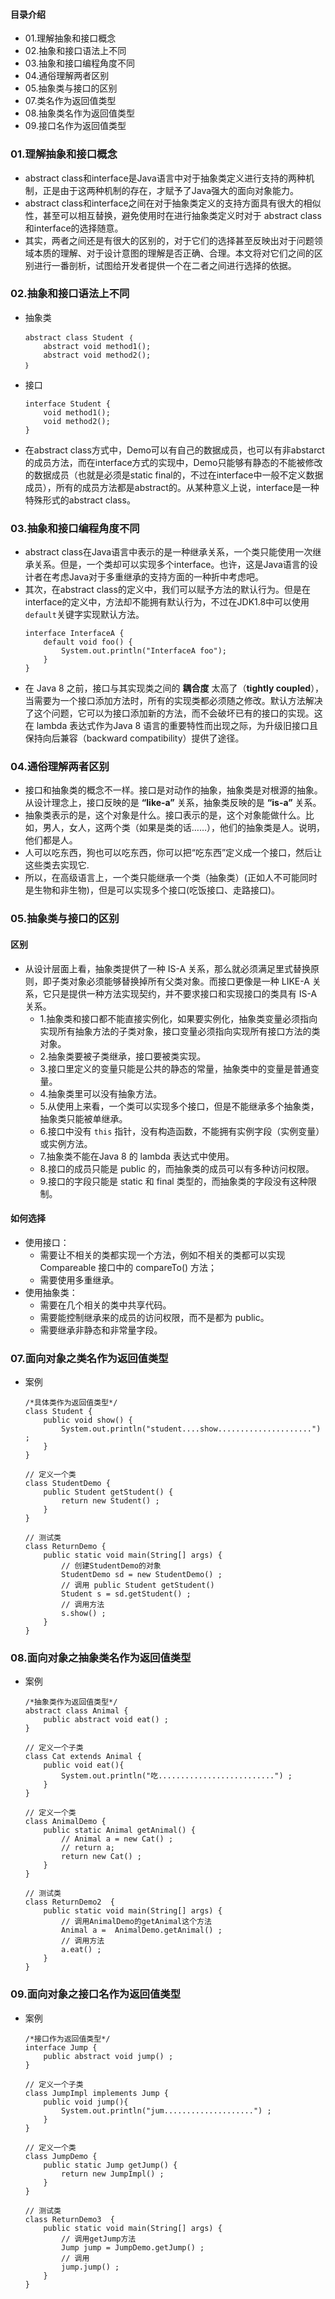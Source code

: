 #### 目录介绍
- 01.理解抽象和接口概念
- 02.抽象和接口语法上不同
- 03.抽象和接口编程角度不同
- 04.通俗理解两者区别
- 05.抽象类与接口的区别
- 07.类名作为返回值类型
- 08.抽象类名作为返回值类型
- 09.接口名作为返回值类型



### 01.理解抽象和接口概念
- abstract class和interface是Java语言中对于抽象类定义进行支持的两种机制，正是由于这两种机制的存在，才赋予了Java强大的面向对象能力。 
- abstract class和interface之间在对于抽象类定义的支持方面具有很大的相似性，甚至可以相互替换，避免使用时在进行抽象类定义时对于 abstract class和interface的选择随意。
- 其实，两者之间还是有很大的区别的，对于它们的选择甚至反映出对于问题领域本质的理解、对于设计意图的理解是否正确、合理。本文将对它们之间的区别进行一番剖析，试图给开发者提供一个在二者之间进行选择的依据。



### 02.抽象和接口语法上不同
- 抽象类
   ```
   abstract class Student ｛    
       abstract void method1();    
       abstract void method2();    
   ｝    
   ```
- 接口
   ```
   interface Student {    
       void method1();    
       void method2();    
   }    
   ```
- 在abstract class方式中，Demo可以有自己的数据成员，也可以有非abstarct的成员方法，而在interface方式的实现中，Demo只能够有静态的不能被修改的数据成员（也就是必须是static final的，不过在interface中一般不定义数据成员），所有的成员方法都是abstract的。从某种意义上说，interface是一种特殊形式的abstract class。




### 03.抽象和接口编程角度不同
- abstract class在Java语言中表示的是一种继承关系，一个类只能使用一次继承关系。但是，一个类却可以实现多个interface。也许，这是Java语言的设计者在考虑Java对于多重继承的支持方面的一种折中考虑吧。
- 其次，在abstract class的定义中，我们可以赋予方法的默认行为。但是在interface的定义中，方法却不能拥有默认行为，不过在JDK1.8中可以使用`default`关键字实现默认方法。
    ```
    interface InterfaceA {
        default void foo() {
            System.out.println("InterfaceA foo");
        }
    }
    ```
- 在 Java 8 之前，接口与其实现类之间的 **耦合度** 太高了（**tightly coupled**），当需要为一个接口添加方法时，所有的实现类都必须随之修改。默认方法解决了这个问题，它可以为接口添加新的方法，而不会破坏已有的接口的实现。这在 lambda 表达式作为Java 8 语言的重要特性而出现之际，为升级旧接口且保持向后兼容（backward compatibility）提供了途径。




### 04.通俗理解两者区别
- 接口和抽象类的概念不一样。接口是对动作的抽象，抽象类是对根源的抽象。从设计理念上，接口反映的是 **“like-a”** 关系，抽象类反映的是 **“is-a”** 关系。
- 抽象类表示的是，这个对象是什么。接口表示的是，这个对象能做什么。比如，男人，女人，这两个类（如果是类的话……），他们的抽象类是人。说明，他们都是人。
- 人可以吃东西，狗也可以吃东西，你可以把“吃东西”定义成一个接口，然后让这些类去实现它.
- 所以，在高级语言上，一个类只能继承一个类（抽象类）(正如人不可能同时是生物和非生物)，但是可以实现多个接口(吃饭接口、走路接口)。





### 05.抽象类与接口的区别
#### 区别
- 从设计层面上看，抽象类提供了一种 IS-A 关系，那么就必须满足里式替换原则，即子类对象必须能够替换掉所有父类对象。而接口更像是一种 LIKE-A 关系，它只是提供一种方法实现契约，并不要求接口和实现接口的类具有 IS-A 关系。
    - 1.抽象类和接口都不能直接实例化，如果要实例化，抽象类变量必须指向实现所有抽象方法的子类对象，接口变量必须指向实现所有接口方法的类对象。
    - 2.抽象类要被子类继承，接口要被类实现。
    - 3.接口里定义的变量只能是公共的静态的常量，抽象类中的变量是普通变量。
    - 4.抽象类里可以没有抽象方法。
    - 5.从使用上来看，一个类可以实现多个接口，但是不能继承多个抽象类，抽象类只能被单继承。
    - 6.接口中没有 `this` 指针，没有构造函数，不能拥有实例字段（实例变量）或实例方法。
    - 7.抽象类不能在Java 8 的 lambda 表达式中使用。
    - 8.接口的成员只能是 public 的，而抽象类的成员可以有多种访问权限。
    - 9.接口的字段只能是 static 和 final 类型的，而抽象类的字段没有这种限制。



#### 如何选择
- 使用接口：
    - 需要让不相关的类都实现一个方法，例如不相关的类都可以实现 Compareable 接口中的 compareTo() 方法；
    - 需要使用多重继承。
- 使用抽象类：
    - 需要在几个相关的类中共享代码。
    - 需要能控制继承来的成员的访问权限，而不是都为 public。
    - 需要继承非静态和非常量字段。



### 07.面向对象之类名作为返回值类型
- 案例
    ```
    /*具体类作为返回值类型*/
    class Student {
        public void show() {
            System.out.println("student....show.....................") ;
        }
    }
    
    // 定义一个类
    class StudentDemo {
        public Student getStudent() {
            return new Student() ;
        }
    }
    
    // 测试类
    class ReturnDemo {
        public static void main(String[] args) {
            // 创建StudentDemo的对象
            StudentDemo sd = new StudentDemo() ;
            // 调用 public Student getStudent()
            Student s = sd.getStudent() ;
            // 调用方法
            s.show() ;
        }
    }
    ```


### 08.面向对象之抽象类名作为返回值类型
- 案例
    ```
    /*抽象类作为返回值类型*/
    abstract class Animal {
        public abstract void eat() ;
    }
    
    // 定义一个子类
    class Cat extends Animal {
        public void eat(){
            System.out.println("吃..........................") ;
        }
    }
    
    // 定义一个类
    class AnimalDemo {
        public static Animal getAnimal() {   
            // Animal a = new Cat() ;
            // return a;
            return new Cat() ;
        }   
    }
    
    // 测试类
    class ReturnDemo2  {
        public static void main(String[] args) {
            // 调用AnimalDemo的getAnimal这个方法
            Animal a =  AnimalDemo.getAnimal() ;
            // 调用方法
            a.eat() ;
        }
    }
    ```


### 09.面向对象之接口名作为返回值类型
- 案例
    ```
    /*接口作为返回值类型*/
    interface Jump {
        public abstract void jump() ;
    }
    
    // 定义一个子类
    class JumpImpl implements Jump {
        public void jump(){
            System.out.println("jum....................") ;
        }
    }
    
    // 定义一个类
    class JumpDemo {
        public static Jump getJump() {
            return new JumpImpl() ;
        }
    }
    
    // 测试类
    class ReturnDemo3  {
        public static void main(String[] args) {
            // 调用getJump方法
            Jump jump = JumpDemo.getJump() ;
            // 调用
            jump.jump() ;
        }
    }
    ```

